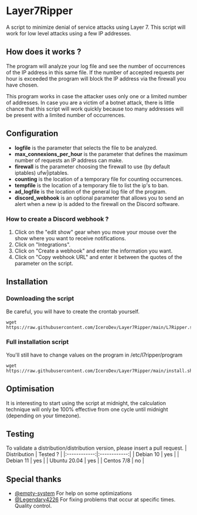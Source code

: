 # Layer7Ripper 
A script to minimize denial of service attacks using Layer 7. This script will work for low level attacks using a few IP addresses.

## How does it works ?
The program will analyze your log file and see the number of occurrences of the IP address in this same file. If the number of accepted requests per hour is exceeded the program will block the IP address via the firewall you have chosen.

This program works in case the attacker uses only one or a limited number of addresses. In case you are a victim of a botnet attack, there is little chance that this script will work quickly because too many addresses will be present with a limited number of occurrences.

## Configuration
- **logfile** is the parameter that selects the file to be analyzed.
- **max_connexions_per_hour** is the parameter that defines the maximum number of requests an IP address can make.
- **firewall** is the parameter choosing the firewall to use (by default iptables) ufw|iptables.
- **counting** is the location of a temporary file for counting occurrences.
- **tempfile** is the location of a temporary file to list the ip's to ban.
- **ad_logfile** is the location of the general log file of the program.
- **discord_webhook** is an optional parameter that allows you to send an alert when a new ip is added to the firewall on the Discord software.

### How to create a Discord webhook ?
1) Click on the "edit show" gear when you move your mouse over the show where you want to receive notifications.
2) Click on "Integrations".
3) Click on "Create a webhook" and enter the information you want.
4) Click on "Copy webhook URL" and enter it between the quotes of the parameter on the script.

## Installation

### Downloading the script
Be careful, you will have to create the crontab yourself.
```
wget https://raw.githubusercontent.com/IceroDev/Layer7Ripper/main/L7Ripper.sh
```
### Full installation script
You'll still have to change values on the program in /etc/l7ripper/program
```
wget https://raw.githubusercontent.com/IceroDev/Layer7Ripper/main/install.sh
```

## Optimisation
It is interesting to start using the script at midnight, the calculation technique will only be 100% effective from one cycle until midnight (depending on your timezone). 

## Testing
To validate a distribution/distribution version, please insert a pull request.
| Distribution |   Tested ?   |
|:------------:|:------------:|
|   Debian 10  |      yes     |
|   Debian 11  |      yes     |
| Ubuntu 20.04 |      yes     |
|  Centos 7/8  |      no      |

## Special thanks
- [@empty-system](https://github.com/empty-system) For help on some optimizations
- [@Legendary4226](https://github.com/Legendary4226) For fixing problems that occur at specific times. Quality control.
